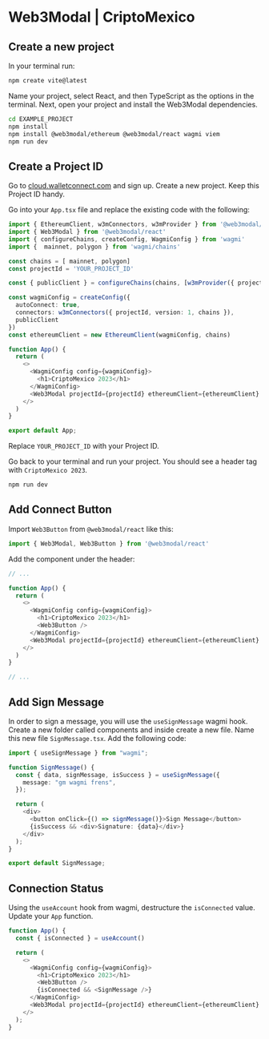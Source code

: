 # Web3Modal | CriptoMexico

## Create a new project

In your terminal run:

```bash
npm create vite@latest
```

Name your project, select React, and then TypeScript as the options in the terminal. Next, open your project and install the Web3Modal dependencies.

```bash
cd EXAMPLE_PROJECT
npm install
npm install @web3modal/ethereum @web3modal/react wagmi viem
npm run dev
```

## Create a Project ID

Go to [cloud.walletconnect.com](cloud.walletconnect.com) and sign up. Create a new project. Keep this Project ID handy.

Go into your `App.tsx` file and replace the existing code with the following:
```typescript
import { EthereumClient, w3mConnectors, w3mProvider } from '@web3modal/ethereum'
import { Web3Modal } from '@web3modal/react'
import { configureChains, createConfig, WagmiConfig } from 'wagmi'
import {  mainnet, polygon } from 'wagmi/chains'

const chains = [ mainnet, polygon]
const projectId = 'YOUR_PROJECT_ID'

const { publicClient } = configureChains(chains, [w3mProvider({ projectId })])

const wagmiConfig = createConfig({
  autoConnect: true,
  connectors: w3mConnectors({ projectId, version: 1, chains }),
  publicClient
})
const ethereumClient = new EthereumClient(wagmiConfig, chains)

function App() {
  return (
    <>
      <WagmiConfig config={wagmiConfig}>
        <h1>CriptoMexico 2023</h1>
      </WagmiConfig>
      <Web3Modal projectId={projectId} ethereumClient={ethereumClient} />
    </>
  )
}

export default App;
```

Replace `YOUR_PROJECT_ID` with your Project ID.

Go back to your terminal and run your project. You should see a header tag with `CriptoMexico 2023`.

```bash
npm run dev
```

## Add Connect Button

Import `Web3Button` from `@web3modal/react` like this:

```typescript
import { Web3Modal, Web3Button } from '@web3modal/react'
```

Add the component under the header:

```typescript
// ... 

function App() {
  return (
    <>
      <WagmiConfig config={wagmiConfig}>
        <h1>CriptoMexico 2023</h1>
        <Web3Button />
      </WagmiConfig>
      <Web3Modal projectId={projectId} ethereumClient={ethereumClient} />
    </>
  )
}

// ...
```

## Add Sign Message

In order to sign a message, you will use the `useSignMessage` wagmi hook. Create a new folder called components and inside create a new file. Name this new file `SignMessage.tsx`. Add the following code:

```typescript
import { useSignMessage } from "wagmi";

function SignMessage() {
  const { data, signMessage, isSuccess } = useSignMessage({
    message: "gm wagmi frens",
  });

  return (
    <div>
      <button onClick={() => signMessage()}>Sign Message</button>
      {isSuccess && <div>Signature: {data}</div>}
    </div>
  );
}

export default SignMessage;
```

## Connection Status

Using the `useAccount` hook from wagmi, destructure the `isConnected` value. Update your `App` function.

```typescript
function App() {
  const { isConnected } = useAccount()

  return (
    <>
      <WagmiConfig config={wagmiConfig}>
        <h1>CriptoMexico 2023</h1>
        <Web3Button />
        {isConnected && <SignMessage />}
      </WagmiConfig>
      <Web3Modal projectId={projectId} ethereumClient={ethereumClient} />
    </>
  );
}
```
